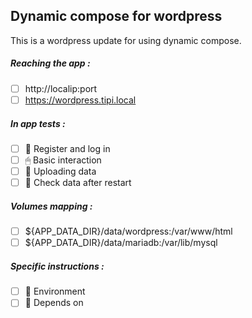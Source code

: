 ## Dynamic compose for wordpress
This is a wordpress update for using dynamic compose.
##### Reaching the app :
- [ ] http://localip:port
- [ ] https://wordpress.tipi.local
##### In app tests :
- [ ] 📝 Register and log in
- [ ] 🖱 Basic interaction
- [ ] 🌆 Uploading data
- [ ] 🔄 Check data after restart
##### Volumes mapping :
- [ ] ${APP_DATA_DIR}/data/wordpress:/var/www/html
- [ ] ${APP_DATA_DIR}/data/mariadb:/var/lib/mysql
##### Specific instructions :
- [ ] 🌳 Environment
- [ ] 🔗 Depends on
